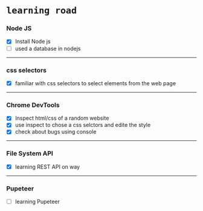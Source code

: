 # `learning road`

 ### Node JS
 * [x] Install Node js
 * [ ] used a database in nodejs
- - -
### css selectors
 * [x] familiar with css selectors to select elements from the web page

- - -
### Chrome DevTools
 * [x]  Inspect html/css of a random website
 * [x]  use inspect to chose a css selctors and edite the style
 * [x]  check about bugs using console

- - -
### File System API
 * [x] learning REST API on way
- - -
### Pupeteer
 * [ ] learning Pupeteer

